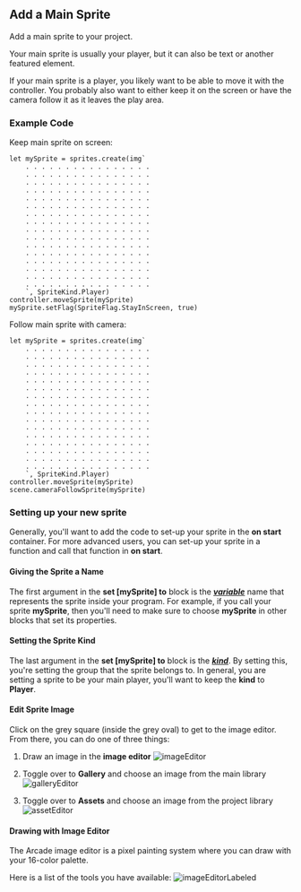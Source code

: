 ## Add a Main Sprite 

Add a main sprite to your project.

Your main sprite is usually your player, but it can also be text or another featured element.

If your main sprite is a player, you likely want to be able to move it with the controller.  You probably also want to either keep it on the screen or have the camera follow it as it leaves the play area.


### Example Code

Keep main sprite on screen:

```block
let mySprite = sprites.create(img`
    . . . . . . . . . . . . . . . . 
    . . . . . . . . . . . . . . . . 
    . . . . . . . . . . . . . . . . 
    . . . . . . . . . . . . . . . . 
    . . . . . . . . . . . . . . . . 
    . . . . . . . . . . . . . . . . 
    . . . . . . . . . . . . . . . . 
    . . . . . . . . . . . . . . . . 
    . . . . . . . . . . . . . . . . 
    . . . . . . . . . . . . . . . . 
    . . . . . . . . . . . . . . . . 
    . . . . . . . . . . . . . . . . 
    . . . . . . . . . . . . . . . . 
    . . . . . . . . . . . . . . . . 
    . . . . . . . . . . . . . . . . 
    . . . . . . . . . . . . . . . . 
    `, SpriteKind.Player)
controller.moveSprite(mySprite)
mySprite.setFlag(SpriteFlag.StayInScreen, true)

```


Follow main sprite with camera:

```block
let mySprite = sprites.create(img`
    . . . . . . . . . . . . . . . . 
    . . . . . . . . . . . . . . . . 
    . . . . . . . . . . . . . . . . 
    . . . . . . . . . . . . . . . . 
    . . . . . . . . . . . . . . . . 
    . . . . . . . . . . . . . . . . 
    . . . . . . . . . . . . . . . . 
    . . . . . . . . . . . . . . . . 
    . . . . . . . . . . . . . . . . 
    . . . . . . . . . . . . . . . . 
    . . . . . . . . . . . . . . . . 
    . . . . . . . . . . . . . . . . 
    . . . . . . . . . . . . . . . . 
    . . . . . . . . . . . . . . . . 
    . . . . . . . . . . . . . . . . 
    . . . . . . . . . . . . . . . . 
    `, SpriteKind.Player)
controller.moveSprite(mySprite)
scene.cameraFollowSprite(mySprite)

```

### Setting up your new sprite

Generally, you'll want to add the code to set-up your sprite in the **on start** container.  For more advanced users, you can set-up your sprite in a function and call that function in **on start**. 

#### Giving the Sprite a Name

The first argument in the **set [mySprite] to** block is the [__*variable*__](#varied "a label that holds the place for something that can change") name that represents the sprite inside your program.  For example, if you call your sprite **mySprite**, then you'll need to make sure to choose **mySprite** in other blocks that set its properties.


#### Setting the Sprite Kind

The last argument in the **set [mySprite] to** block is the [__*kind*__](#kindness "the group (or class) that it belongs to").  By setting this, you're setting the group that the sprite belongs to. In general, you are setting a sprite to be your main player, you'll want to keep the **kind** to **Player**.


#### Edit Sprite Image

Click on the grey square (inside the grey oval) to get to the image editor. From there, you can do one of three things:

1. Draw an image in the **image editor**
![imageEditor](/static/reference/image-editor-01.jpg "This is the image editor" )

2. Toggle over to **Gallery** and choose an image from the main library
![galleryEditor](/static/reference/image-editor-02.jpg "This is the gallery" )

3. Toggle over to **Assets** and choose an image from the project library
![assetEditor](/static/reference/image-editor-03.jpg "This is the asset editor" )


#### Drawing with Image Editor

The Arcade image editor is a pixel painting system where you can draw with your 16-color palette. 

Here is a list of the tools you have available:
![imageEditorLabeled](/static/reference/image-editor-04.jpg "Labeled image editor")

